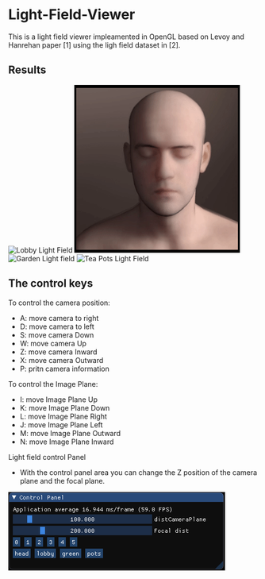 # Light-Field-Viewer

This is a light field viewer impleamented in OpenGL based on Levoy and Hanrehan paper [1] using the ligh field dataset in [2].

## Results
![Lobby Light Field](https://github.com/MEC402/Light-Field-Viewer/blob/main/pics/lobby.gif)
![Head Light Field](https://github.com/MEC402/Light-Field-Viewer/blob/main/pics/head.gif)
![Garden Light field](https://github.com/MEC402/Light-Field-Viewer/blob/main/pics/green.gif)
![Tea Pots Light Field](https://github.com/MEC402/Light-Field-Viewer/blob/main/pics/pots.gif)
## The control keys

To control the camera position:
 - A: move camera to right
 - D: move camera to left 
 - S: move camera Down
 - W: move camera Up
 - Z: move camera Inward
 - X: move camera Outward
 - P: pritn camera information

To control the Image Plane:
- I: move Image Plane Up
- K: move Image Plane Down
- L: move Image Plane Right 
- J: move Image Plane Left
- M: move Image Plane Outward
- N: move Image Plane Inward

Light field control Panel
- With the control panel area you can change the Z position of the camera plane and the focal plane.

![Control Panel](https://github.com/MEC402/Light-Field-Viewer/blob/main/pics/cp.PNG)

